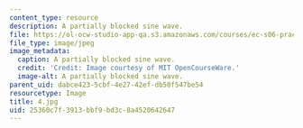 ```yaml
---
content_type: resource
description: A partially blocked sine wave.
file: https://ol-ocw-studio-app-qa.s3.amazonaws.com/courses/ec-s06-practical-electronics-fall-2004/25360c7f3913bbf9bd3c8a4520642647_4.jpg
file_type: image/jpeg
image_metadata:
  caption: A partially blocked sine wave.
  credit: 'Credit: Image courtesy of MIT OpenCourseWare.'
  image-alt: A partially blocked sine wave.
parent_uid: dabce423-5cbf-4e27-42ef-db50f547be54
resourcetype: Image
title: 4.jpg
uid: 25360c7f-3913-bbf9-bd3c-8a4520642647
---
```

